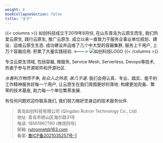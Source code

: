 ```yaml
---
weight: 8
bookCollapseSection: false
title: "关于"
---
```


{{< columns >}}
如创科技成立于2019年8月份, 在山东青岛为云原生而生, 我们热爱云原生, 践行云原生, 推广云原生. 成立以来一直致力于服务企事业单位规划、建设、运维云原生生态. 成功建设并运维了几个中大型的容器集群, 服务上千用户, 上万个容器应用. 积累了大量实践经验. 
<--->
![如创科技LOGO](/images/rutron-logo-xs.png)
{{< /columns >}}

专注云原生领域, 包括容器, 微服务, Service Mesh, Serverless, Devops等技术, 热衷于参与开源软件和开源社区. 

_水善利万物而不争, 处众人之所恶, 故几于道_. 我们会用认真、专业、踏实、能干的工作精神服务好每一个用户, 让云原生在我们周围更好的落地. 构建更加完备、繁荣的技术基座, 助力每一个单位繁荣发展. 

有任何问题欢迎你联系我们, 我们努力做好您身边的技术服务伙伴. 

> 青岛如创科技有限公司 (Qingdao Rutron Technology Co., Ltd)  
> 地址: 青岛市崂山区海尔路31号  
> 电话: 18561967780 (微信同号)  
> 邮箱: [rutronnet@163.com](mailto:rutronnet@163.com)  
> 备案: [鲁ICP备2021035257号-1](https://beian.miit.gov.cn/#/Integrated/index)